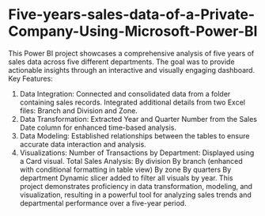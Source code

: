 # Five-years-sales-data-of-a-Private-Company-Using-Microsoft-Power-BI
This Power BI project showcases a comprehensive analysis of five years of sales data across five different departments. The goal was to provide actionable insights through an interactive and visually engaging dashboard.
Key Features:
1. Data Integration:
Connected and consolidated data from a folder containing sales records.
Integrated additional details from two Excel files: Branch and Division and Zone.
2. Data Transformation:
Extracted Year and Quarter Number from the Sales Date column for enhanced time-based analysis.
3. Data Modeling:
Established relationships between the tables to ensure accurate data interaction and analysis.
4. Visualizations:
Number of Transactions by Department: Displayed using a Card visual.
Total Sales Analysis:
By division
By branch (enhanced with conditional formatting in table view)
By zone
By quarters
By department
Dynamic slicer added to filter all visuals by year.
This project demonstrates proficiency in data transformation, modeling, and visualization, resulting in a powerful tool for analyzing sales trends and departmental performance over a five-year period.
